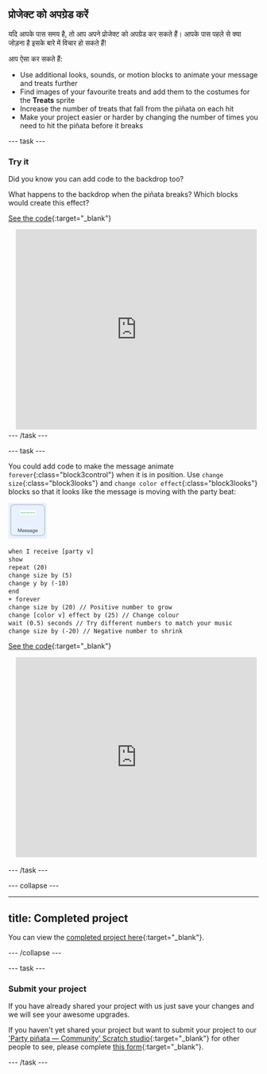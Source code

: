 ## प्रोजेक्ट को अपग्रेड करें

यदि आपके पास समय है, तो आप अपने प्रोजेक्ट को अपग्रेड कर सकते हैं। आपके पास पहले से क्या जोड़ना है इसके बारे में विचार हो सकते हैं!

आप ऐसा कर सकते हैं:

+ Use additional looks, sounds, or motion blocks to animate your message and treats further
+ Find images of your favourite treats and add them to the costumes for the **Treats** sprite
+ Increase the number of treats that fall from the piñata on each hit
+ Make your project easier or harder by changing the number of times you need to hit the piñata before it breaks

--- task ---
### Try it
<div style="display: flex; flex-wrap: wrap">
<div style="flex-basis: 175px; flex-grow: 1">  
Did you know you can add code to the backdrop too?

What happens to the backdrop when the piñata breaks? Which blocks would create this effect? 

[See the code](https://scratch.mit.edu/projects/653771814/){:target="_blank"}

</div>
<div class="scratch-preview" style="margin-left: 15px;">
  <iframe allowtransparency="true" width="485" height="402" src="https://scratch.mit.edu/projects/embed/653771814/?autostart=false" frameborder="0"></iframe>
</div>
</div>
--- /task ---

--- task ---

You could add code to make the message animate `forever`{:class="block3control"} when it is in position. Use `change size`{:class="block3looks"} and `change color effect`{:class="block3looks"} blocks so that it looks like the message is moving with the party beat:

![The Message sprite icon.](images/message-sprite.png)

```blocks3
when I receive [party v]
show
repeat (20)
change size by (5)
change y by (-10)
end
+ forever
change size by (20) // Positive number to grow
change [color v] effect by (25) // Change colour
wait (0.5) seconds // Try different numbers to match your music
change size by (-20) // Negative number to shrink
```

[See the code](https://scratch.mit.edu/projects/656332454/){:target="_blank"}

<div class="scratch-preview" style="margin-left: 15px;">
  <iframe allowtransparency="true" width="485" height="402" src="https://scratch.mit.edu/projects/embed/656332454/?autostart=false" frameborder="0"></iframe>
</div>

--- /task ---

--- collapse ---

---
title: Completed project
---

You can view the [completed project here](https://scratch.mit.edu/projects/649873783/){:target="_blank"}.

--- /collapse ---

--- task ---

### Submit your project

If you have already shared your project with us just save your changes and we will see your awesome upgrades.

If you haven't yet shared your project but want to submit your project to our ['Party piñata — Community' Scratch studio](https://scratch.mit.edu/studios/31111242){:target="_blank"} for other people to see, please complete [this form](https://form.raspberrypi.org/f/community-project-submissions){:target="_blank"}.

--- /task ---

